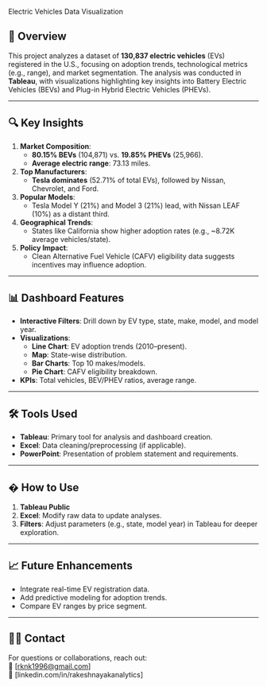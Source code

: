 Electric Vehicles Data Visualization
## 📌 Overview
This project analyzes a dataset of **130,837 electric vehicles** (EVs) registered in the U.S., focusing on adoption trends, technological metrics (e.g., range), and market segmentation. The analysis was conducted in **Tableau**, with visualizations highlighting key insights into Battery Electric Vehicles (BEVs) and Plug-in Hybrid Electric Vehicles (PHEVs).

---

## 🔍 Key Insights
1. **Market Composition**:
   - **80.15% BEVs** (104,871) vs. **19.85% PHEVs** (25,966).
   - **Average electric range**: 73.13 miles.
2. **Top Manufacturers**:
   - **Tesla dominates** (52.71% of total EVs), followed by Nissan, Chevrolet, and Ford.
3. **Popular Models**:
   - Tesla Model Y (21%) and Model 3 (21%) lead, with Nissan LEAF (10%) as a distant third.
4. **Geographical Trends**:
   - States like California show higher adoption rates (e.g., ~8.72K average vehicles/state).
5. **Policy Impact**:
   - Clean Alternative Fuel Vehicle (CAFV) eligibility data suggests incentives may influence adoption.

---

## 📊 Dashboard Features
- **Interactive Filters**: Drill down by EV type, state, make, model, and model year.
- **Visualizations**:
  - **Line Chart**: EV adoption trends (2010–present).
  - **Map**: State-wise distribution.
  - **Bar Charts**: Top 10 makes/models.
  - **Pie Chart**: CAFV eligibility breakdown.
- **KPIs**: Total vehicles, BEV/PHEV ratios, average range.

---

## 🛠 Tools Used
- **Tableau**: Primary tool for analysis and dashboard creation.
- **Excel**: Data cleaning/preprocessing (if applicable).
- **PowerPoint**: Presentation of problem statement and requirements.

---

## � How to Use
1. **Tableau Public**
2. **Excel**: Modify raw data to update analyses.
3. **Filters**: Adjust parameters (e.g., state, model year) in Tableau for deeper exploration.

---

## 📈 Future Enhancements
- Integrate real-time EV registration data.
- Add predictive modeling for adoption trends.
- Compare EV ranges by price segment.

---

## 🙋‍♂️ Contact
For questions or collaborations, reach out:  
📧 [rknk1996@gmail.com]  
🔗 [linkedin.com/in/rakeshnayakanalytics]  
